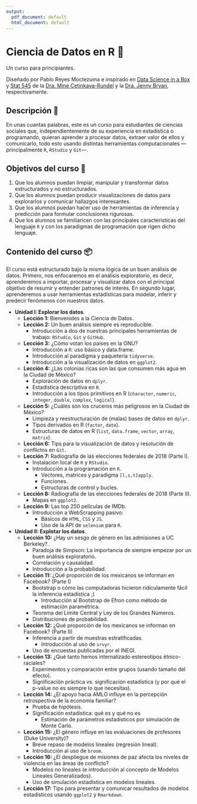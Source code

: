 ```yaml
---
output:
  pdf_document: default
  html_document: default
---
```

# Ciencia de Datos en R :rocket:

Un curso para principiantes.

Diseñado por Pablo Reyes Moctezuma e inspirado en [Data Science in a Box](https://datasciencebox.org/) y
[Stat 545](https://stat545.com) de la [Dra. Mine Çetinkaya-Rundel](https://www2.stat.duke.edu/~mc301/) y la 
[Dra. Jenny Bryan](https://jennybryan.org), respectivamente.

## Descripción :pencil:

En unas cuantas palabras, este es un curso para estudiantes de ciencias sociales que, 
independientemente de su experiencia en estadística o programando, quieran aprender a procesar datos, extraer valor de ellos y comunicarlo, todo esto usando distintas herramientas computacionales 
—principalmente `R`, `RStudio` y `Git`—. 

## Objetivos del curso :dart:

1. Que los alumnos puedan limpiar, manipular y transformar datos estructurados y no estructurados.
2. Que los alumnos puedan producir visualizaciones de datos para explorarlos y comunicar hallazgos interesantes.
3. Que los alumnos puedan hacer uso de herramientas de inferencia y predicción para formular conclusiones rigurosas.
4. Que los alumnos se familiaricen con las principales características del lenguaje `R` y con los paradigmas de programación que rigen dicho lenguaje. 

## Contenido del curso :package:

El curso está estructurado bajo la misma lógica de un buen análisis de datos. Primero, nos enfocaremos en el análisis exploratorio, es decir, aprenderemos a importar, procesar y visualizar datos con el principal objetivo de resumir y entender patrones de interés. En segundo lugar, aprenderemos a usar herramientas estadísticas para modelar, inferir y predecir fenómenos con nuestros datos.

* __Unidad I: Explorar los datos__.
    - __Lección 1:__ Bienvenides a la Ciencia de Datos.
    - __Lección 2:__ Un buen análisis siempre es reproducible.
        + Introducción a dos de nuestras principales herramientas de trabajo: `RStudio`, `Git` y `GitHub`.
    - __Lección 3:__ ¿Cómo votan los países en la ONU?
        + Introducción a `R`: uso básico y data.frame.
        + Introducción al paradigma y paquetería `tidyverse`.
        + Introducción a la visualización de datos en `ggplot2`.
    - __Lección 4:__ ¿Las colonias ricas son las que consumen más agua en la Ciudad de México?
        + Exploración de datos en `dplyr`.
        + Estadística descriptiva en `R`.
        + Introducción a los tipos primitivos en R (`character`, `numeric`, `integer`, `double`, `complex`, `logical`).
    - __Lección 5:__ ¿Cuáles son los cruceros más peligrosos en la Ciudad de México?
        + Limpieza y reestructuración de (malas) bases de datos en `dplyr`.
        + Tipos derivados en R (`factor`, `date`).
        + Estructuras de datos en R (`list`, `data.frame`, `vector`, `array`, `matrix`).
    - __Lección 6:__ Tips para la visualización de datos y resolución de conflictos en `Git`.
    - __Lección 7:__ Radiografía de las elecciones federales de 2018 (Parte I).
        + Instalación local de `R` y `RStudio`.
        + Introducción a la programación en `R`.
            * Vectores, matrices y paradigma `[l,s,t]apply`.
            * Funciones.
            * Estructuras de control y bucles.
    - __Lección 8:__ Radiografía de las elecciones federales de 2018 (Parte II).
        + Mapas en `ggplot2`.
    - __Lección 9:__ Las top 250 películas de IMDb.
        + Introducción a WebScrapping pasivo:
            * Básicos de `HTML`, `CSS` y `JS`.
            * Uso de la API de `selenium` para `R`.
* __Unidad II: Explotar los datos__.
    - __Lección 10:__ ¿Hay un sesgo de género en las admisiones a UC Berkeley?.
        + Paradoja de Simpson: La importancia de siempre empezar por un buen análisis exploratorio.
        + Correlación y causalidad.
        + Introducción a la probabilidad.
    - __Lección 11:__ ¿Qué proporción de los mexicanos se informan en Facebook? (Parte I)
        + Bootstrap o cómo las computadoras hicieron ridículamente fácil la inferencia estadística ;) 
            * Introducción al Bootstrap de Efron como método de estimación paramétrica.
        + Teorema del Límite Central y Ley de los Grandes Números.
        + Distribuciones de probabilidad.
    - __Lección 12:__ ¿Qué proporción de los mexicanos se informan en Facebook? (Parte II)
        + Inferencia a partir de muestras estratificadas. 
            * Introducción al uso de `srvyr`.
        + Uso de encuestas publicadas por el INEGI.
    - __Lección 13:__ ¿Qué tanto hemos internalizado estereotipos étnico- raciales?
        + Experimentos y comparación entre grupos (usando tamaño del efecto).
        + Significación práctica vs. significación estadística (y por qué el p-value no es siempre lo que necesitas).
    - __Lección 14:__ ¿El apoyo hacia AMLO influye en la percepción retrospectiva de la economía familiar?
        + Prueba de hipótesis.
        + Significación estadística: qué es y qué no es
            * Estimación de parámetros estadísticos por simulación de Monte Carlo.
    - __Lección 15:__ ¿El género influye en las evaluaciones de profesores (Duke University)?
        + Breve repaso de modelos lineales (regresión lineal).
        + Introducción al uso de `broom`.
    - __Lección 16:__ ¿El despliegue de misiones de paz afecta los niveles de violencia en las áreas de conflicto?
        + Modelos no lineales (e introducción al concepto de Modelos Lineales Generalizados).
        + Uso de simulación estadística en modelos lineales.
    - __Lección 17:__ Tips para presentar y comunicar resultados de modelos estadísticos usando `ggplot2` y `Rmarkdown`.
